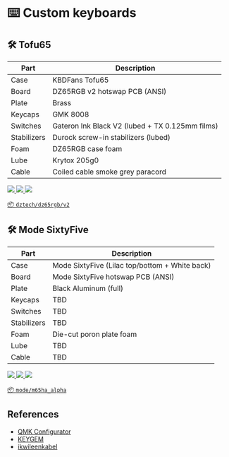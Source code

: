 # ⌨️ Custom keyboards

## 🛠️ Tofu65

| Part        | Description                                     |
|-------------|-------------------------------------------------|
| Case        | KBDFans Tofu65                                  |
| Board       | DZ65RGB v2 hotswap PCB (ANSI)                   |
| Plate       | Brass                                           |
| Keycaps     | GMK 8008                                        |
| Switches    | Gateron Ink Black V2 (lubed + TX 0.125mm films) |
| Stabilizers | Durock screw-in stabilizers (lubed)             |
| Foam        | DZ65RGB case foam                               |
| Lube        | Krytox 205g0                                    |
| Cable       | Coiled cable smoke grey paracord                |

<a href="https://i.imgur.com/b7c5DSF.jpg"><img src="https://i.imgur.com/b7c5DSFt.jpg">
<a href="https://i.imgur.com/jMfD2LG.jpg"><img src="https://i.imgur.com/jMfD2LGt.jpg">
<a href="https://i.imgur.com/PhP7zrc.jpg"><img src="https://i.imgur.com/PhP7zrct.jpg">

📦 [`dztech/dz65rgb/v2`](https://config.qmk.fm/#/dztech/dz65rgb/v2/LAYOUT_65_ansi)

## 🛠️ Mode SixtyFive

| Part        | Description                                    |
|-------------|------------------------------------------------|
| Case        | Mode SixtyFive (Lilac top/bottom + White back) |
| Board       | Mode SixtyFive hotswap PCB (ANSI)              |
| Plate       | Black Aluminum (full)                          |
| Keycaps     | TBD                                            |
| Switches    | TBD                                            |
| Stabilizers | TBD                                            |
| Foam        | Die-cut poron plate foam                       |
| Lube        | TBD                                            |
| Cable       | TBD                                            |

<a href="https://via.placeholder.com/160x90.png?text=TBD"><img src="https://via.placeholder.com/160x90.png?text=TBD">
<a href="https://via.placeholder.com/160x90.png?text=TBD"><img src="https://via.placeholder.com/160x90.png?text=TBD">
<a href="https://via.placeholder.com/160x90.png?text=TBD"><img src="https://via.placeholder.com/160x90.png?text=TBD">

📦 [`mode/m65ha_alpha`](https://config.qmk.fm/#/mode/m65ha_alpha/LAYOUT_all)

## References

- [QMK Configurator](https://config.qmk.fm/)
- [KEYGEM](https://keygem.store/)
- [ikwileenkabel](https://www.ikwileenkabel.nl/)
